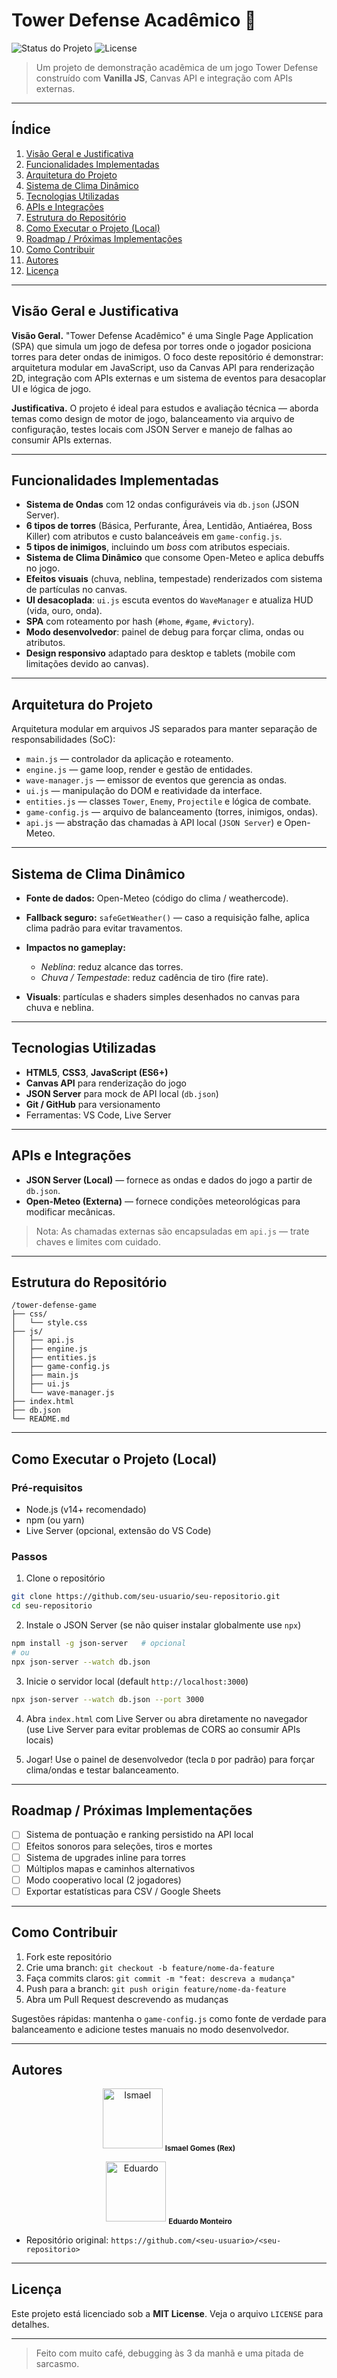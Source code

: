 # Tower Defense Acadêmico 🎯

![Status do Projeto](https://img.shields.io/badge/status-v1.0--alpha-yellow) ![License](https://img.shields.io/badge/license-MIT-blue)

> Um projeto de demonstração acadêmica de um jogo Tower Defense construído com **Vanilla JS**, Canvas API e integração com APIs externas.

---

## Índice

1. [Visão Geral e Justificativa](#visão-geral-e-justificativa)
2. [Funcionalidades Implementadas](#funcionalidades-implementadas)
3. [Arquitetura do Projeto](#arquitetura-do-projeto)
4. [Sistema de Clima Dinâmico](#sistema-de-clima-dinâmico)
5. [Tecnologias Utilizadas](#tecnologias-utilizadas)
6. [APIs e Integrações](#apis-e-integrações)
7. [Estrutura do Repositório](#estrutura-do-repositório)
8. [Como Executar o Projeto (Local)](#como-executar-o-projeto-local)
9. [Roadmap / Próximas Implementações](#roadmap--próximas-implementações)
10. [Como Contribuir](#como-contribuir)
11. [Autores](#autores)
12. [Licença](#licença)

---

## Visão Geral e Justificativa

**Visão Geral.** "Tower Defense Acadêmico" é uma Single Page Application (SPA) que simula um jogo de defesa por torres onde o jogador posiciona torres para deter ondas de inimigos. O foco deste repositório é demonstrar: arquitetura modular em JavaScript, uso da Canvas API para renderização 2D, integração com APIs externas e um sistema de eventos para desacoplar UI e lógica de jogo.

**Justificativa.** O projeto é ideal para estudos e avaliação técnica — aborda temas como design de motor de jogo, balanceamento via arquivo de configuração, testes locais com JSON Server e manejo de falhas ao consumir APIs externas.

---

## Funcionalidades Implementadas

* **Sistema de Ondas** com 12 ondas configuráveis via `db.json` (JSON Server).
* **6 tipos de torres** (Básica, Perfurante, Área, Lentidão, Antiaérea, Boss Killer) com atributos e custo balanceáveis em `game-config.js`.
* **5 tipos de inimigos**, incluindo um *boss* com atributos especiais.
* **Sistema de Clima Dinâmico** que consome Open-Meteo e aplica debuffs no jogo.
* **Efeitos visuais** (chuva, neblina, tempestade) renderizados com sistema de partículas no canvas.
* **UI desacoplada**: `ui.js` escuta eventos do `WaveManager` e atualiza HUD (vida, ouro, onda).
* **SPA** com roteamento por hash (`#home`, `#game`, `#victory`).
* **Modo desenvolvedor**: painel de debug para forçar clima, ondas ou atributos.
* **Design responsivo** adaptado para desktop e tablets (mobile com limitações devido ao canvas).

---

## Arquitetura do Projeto

Arquitetura modular em arquivos JS separados para manter separação de responsabilidades (SoC):

* `main.js` — controlador da aplicação e roteamento.
* `engine.js` — game loop, render e gestão de entidades.
* `wave-manager.js` — emissor de eventos que gerencia as ondas.
* `ui.js` — manipulação do DOM e reatividade da interface.
* `entities.js` — classes `Tower`, `Enemy`, `Projectile` e lógica de combate.
* `game-config.js` — arquivo de balanceamento (torres, inimigos, ondas).
* `api.js` — abstração das chamadas à API local (`JSON Server`) e Open-Meteo.

---

## Sistema de Clima Dinâmico

* **Fonte de dados:** Open-Meteo (código do clima / weathercode).
* **Fallback seguro:** `safeGetWeather()` — caso a requisição falhe, aplica clima padrão para evitar travamentos.
* **Impactos no gameplay:**

  * *Neblina*: reduz alcance das torres.
  * *Chuva / Tempestade*: reduz cadência de tiro (fire rate).
* **Visuals**: partículas e shaders simples desenhados no canvas para chuva e neblina.

---

## Tecnologias Utilizadas

* **HTML5**, **CSS3**, **JavaScript (ES6+)**
* **Canvas API** para renderização do jogo
* **JSON Server** para mock de API local (`db.json`)
* **Git / GitHub** para versionamento
* Ferramentas: VS Code, Live Server

---

## APIs e Integrações

* **JSON Server (Local)** — fornece as ondas e dados do jogo a partir de `db.json`.
* **Open-Meteo (Externa)** — fornece condições meteorológicas para modificar mecânicas.

> Nota: As chamadas externas são encapsuladas em `api.js` — trate chaves e limites com cuidado.

---

## Estrutura do Repositório

```
/tower-defense-game
├── css/
│   └── style.css
├── js/
│   ├── api.js
│   ├── engine.js
│   ├── entities.js
│   ├── game-config.js
│   ├── main.js
│   ├── ui.js
│   └── wave-manager.js
├── index.html
├── db.json
└── README.md
```

---

## Como Executar o Projeto (Local)

### Pré-requisitos

* Node.js (v14+ recomendado)
* npm (ou yarn)
* Live Server (opcional, extensão do VS Code)

### Passos

1. Clone o repositório

```bash
git clone https://github.com/seu-usuario/seu-repositorio.git
cd seu-repositorio
```

2. Instale o JSON Server (se não quiser instalar globalmente use `npx`)

```bash
npm install -g json-server   # opcional
# ou
npx json-server --watch db.json
```

3. Inicie o servidor local (default `http://localhost:3000`)

```bash
npx json-server --watch db.json --port 3000
```

4. Abra `index.html` com Live Server ou abra diretamente no navegador (use Live Server para evitar problemas de CORS ao consumir APIs locais)

5. Jogar! Use o painel de desenvolvedor (tecla `D` por padrão) para forçar clima/ondas e testar balanceamento.

---

## Roadmap / Próximas Implementações

* [ ] Sistema de pontuação e ranking persistido na API local
* [ ] Efeitos sonoros para seleções, tiros e mortes
* [ ] Sistema de upgrades inline para torres
* [ ] Múltiplos mapas e caminhos alternativos
* [ ] Modo cooperativo local (2 jogadores)
* [ ] Exportar estatísticas para CSV / Google Sheets

---

## Como Contribuir

1. Fork este repositório
2. Crie uma branch: `git checkout -b feature/nome-da-feature`
3. Faça commits claros: `git commit -m "feat: descreva a mudança"`
4. Push para a branch: `git push origin feature/nome-da-feature`
5. Abra um Pull Request descrevendo as mudanças

Sugestões rápidas: mantenha o `game-config.js` como fonte de verdade para balanceamento e adicione testes manuais no modo desenvolvedor.

---

## Autores

<div align="center">

<img src="https://avatars.githubusercontent.com/u/200134059?v=4" width="96" alt="Ismael" />  <sub>**Ismael Gomes (Rex)**</sub>

<img src="https://avatars.githubusercontent.com/u/202681925?v=4" width="96" alt="Eduardo" />  <sub>**Eduardo Monteiro**</sub>

</div>

* Repositório original: `https://github.com/<seu-usuario>/<seu-repositorio>`

---

## Licença

Este projeto está licenciado sob a **MIT License**. Veja o arquivo `LICENSE` para detalhes.

---

> Feito com muito café, debugging às 3 da manhã e uma pitada de sarcasmo.
